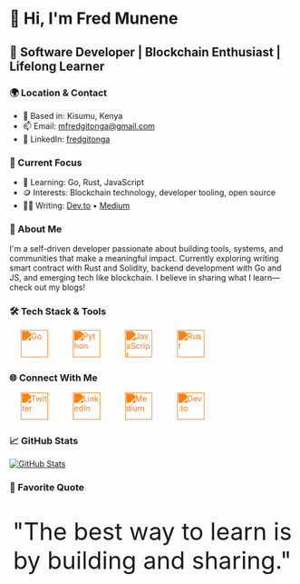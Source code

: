 # 👋 Hi, I'm Fred Munene

## 🚀 Software Developer | Blockchain Enthusiast | Lifelong Learner

### 🌍 Location & Contact
- 📍 Based in: Kisumu, Kenya
- 📫 Email: mfredgitonga@gmail.com
- 💼 LinkedIn: [fredgitonga](https://ke.linkedin.com/in/fredgitonga)

### 🎯 Current Focus
- 🧠 Learning: Go, Rust, JavaScript
- 🪙 Interests: Blockchain technology, developer tooling, open source
- ✍🏾 Writing: [Dev.to](https://dev.to/fredmunene) • [Medium](https://medium.com/@mfredgitonga)

### 🚀 About Me
I'm a self-driven developer passionate about building tools, systems, and communities that make a meaningful impact. Currently exploring writing smart contract with Rust and Solidity, backend development with Go and JS, and emerging tech like blockchain. I believe in sharing what I learn—check out my blogs!

### 🛠️ Tech Stack & Tools
<p align="left">
  <a href="https://go.dev/" target="_blank"><img src="https://github.com/danielcranney/profileme-dev/blob/main/public/icons/skills/go.svg" width="48" height="48" alt="Go" style="filter: invert(48%) sepia(79%) saturate(2476%) hue-rotate(346deg) brightness(118%) contrast(119%); margin: 0 20px;" /></a>
  <a href="https://www.python.org/" target="_blank"><img src="https://github.com/danielcranney/profileme-dev/blob/main/public/icons/skills/python.svg" width="48" height="48" alt="Python" style="filter: invert(48%) sepia(79%) saturate(2476%) hue-rotate(346deg) brightness(118%) contrast(119%); margin: 0 20px;" /></a>
  <a href="https://developer.mozilla.org/en-US/docs/Web/JavaScript" target="_blank"><img src="https://github.com/danielcranney/profileme-dev/blob/main/public/icons/skills/javascript.svg" width="48" height="48" alt="JavaScript" style="filter: invert(48%) sepia(79%) saturate(2476%) hue-rotate(346deg) brightness(118%) contrast(119%); margin: 0 20px;" /></a>
  <a href="https://www.rust-lang.org/" target="_blank"><img src="https://github.com/danielcranney/profileme-dev/blob/main/public/icons/skills/rust.svg" width="48" height="48" alt="Rust" style="filter: invert(48%) sepia(79%) saturate(2476%) hue-rotate(346deg) brightness(118%) contrast(119%); margin: 0 20px;" /></a>
</p>

### 🌐 Connect With Me
<p align="left">
  <a href="https://twitter.com/Gitonga2050" target="_blank"><img src="https://github.com/danielcranney/profileme-dev/blob/main/public/icons/socials/twitter-dark.svg" width="48" height="48" alt="Twitter" style="filter: invert(48%) sepia(79%) saturate(2476%) hue-rotate(346deg) brightness(118%) contrast(119%); margin: 0 20px;" /></a>
  <a href="https://ke.linkedin.com/in/fredgitonga" target="_blank"><img src="https://github.com/danielcranney/profileme-dev/blob/main/public/icons/socials/linkedin.svg" width="48" height="48" alt="LinkedIn" style="filter: invert(48%) sepia(79%) saturate(2476%) hue-rotate(346deg) brightness(118%) contrast(119%); margin: 0 20px;" /></a>
  <a href="https://medium.com/@mfredgitonga" target="_blank"><img src="https://github.com/danielcranney/profileme-dev/blob/main/public/icons/socials/medium-dark.svg" width="48" height="48" alt="Medium" style="filter: invert(48%) sepia(79%) saturate(2476%) hue-rotate(346deg) brightness(118%) contrast(119%); margin: 0 20px;" /></a>
  <a href="https://dev.to/fredmunene" target="_blank"><img src="https://github.com/danielcranney/profileme-dev/blob/main/public/icons/socials/devdotto-dark.svg" width="48" height="48" alt="Dev.to" style="filter: invert(48%) sepia(79%) saturate(2476%) hue-rotate(346deg) brightness(118%) contrast(119%); margin: 0 20px;" /></a>
</p>

### 📈 GitHub Stats
<p align="left">
  <a href="https://github.com/FredMunene">
    <img src="https://github-readme-stats.vercel.app/api?username=FredMunene&show_icons=true&count_private=true&theme=tokyonight" alt="GitHub Stats" />
  </a>
</p>

### 💭 Favorite Quote
<p style="font-size: 3em; text-align: center;">
"The best way to learn is by building and sharing."
</p>

